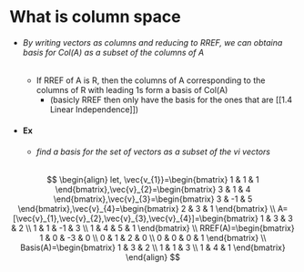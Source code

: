 # What is column space
- ###### By writing vectors as columns and reducing to RREF, we can obtaina basis for Col(A) as a subset of the columns of A
	- If RREF of A is R, then the columns of A corresponding to the columns of R with leading 1s form a basis of Col(A)
		- (basicly RREF then only have the basis for the ones that are [[1.4 Linear Independence]])
- #### Ex
	- ###### find a basis for the set of vectors as a subset of the vi vectors
$$
\begin{align}
let, \vec{v_{1}}=\begin{bmatrix}
1 & 1 & 1
\end{bmatrix},\vec{v}_{2}=\begin{bmatrix}
3 & 1 & 4
\end{bmatrix},\vec{v}_{3}=\begin{bmatrix}
3 & -1 & 5
\end{bmatrix},\vec{v}_{4}=\begin{bmatrix}
2 & 3 & 1
\end{bmatrix} \\
A=[\vec{v}_{1},\vec{v}_{2},\vec{v}_{3},\vec{v}_{4}]=\begin{bmatrix}
1 & 3 & 3 & 2 \\
1 & 1 & -1 & 3 \\
1 & 4 & 5 & 1
\end{bmatrix} \\
RREF(A)=\begin{bmatrix}
1 & 0 & -3 & 0 \\
0 & 1 & 2 & 0 \\
0 & 0 & 0 & 1
\end{bmatrix} \\
Basis(A)=\begin{bmatrix}
1 & 3 & 2 \\
1 & 1 & 3 \\
1 & 4 & 1
\end{bmatrix}
\end{align}
$$